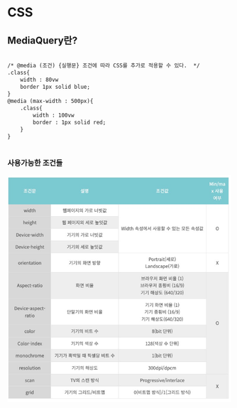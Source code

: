 # CSS

## MediaQuery란?

<pre>
<code>
/* @media (조건) {실행문} 조건에 따라 CSS를 추가로 적용할 수 있다.  */
.class{
    width : 80vw
    border 1px solid blue;
}
@media (max-width : 500px){
    .class{
        width : 100vw
        border : 1px solid red;
    }
}
</code>
</pre>

### 사용가능한 조건들
![](./99MediaQuery/mediaquery.jpg)